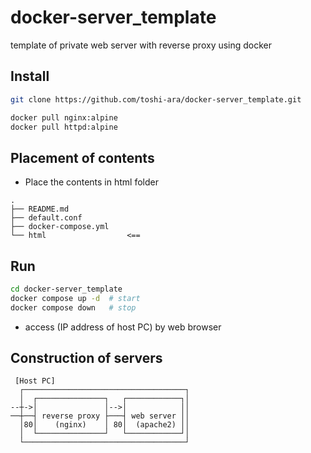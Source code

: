 # docker-server_template

template of private web server with reverse proxy using docker


## Install

``` bash
git clone https://github.com/toshi-ara/docker-server_template.git

docker pull nginx:alpine
docker pull httpd:alpine
```


## Placement of contents

- Place the contents in html folder

```
.
├── README.md
├── default.conf
├── docker-compose.yml
└── html                  <==
```

## Run

``` bash
cd docker-server_template
docker compose up -d  # start
docker compose down   # stop
```

- access (IP address of host PC) by web browser



## Construction of servers

```
 [Host PC]
  ┌────────────────────────────────────┐
  │  ┌───────────────┐   ┌────────────┐│
--┼->│               │-->│            ││
──┼──┤ reverse proxy ├───┤ web server ││
  │80│    (nginx)    │ 80│  (apache2) ││
  │  └───────────────┘   └────────────┘│
  └────────────────────────────────────┘
```

